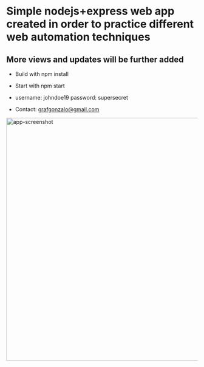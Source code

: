 # Simple nodejs+express web app created in order to practice different web automation techniques

## More views and updates will be further added

- Build with npm install

- Start with npm start

- username: johndoe19
  password: supersecret
  
- Contact: grafgonzalo@gmail.com
  
<img width="640" alt="app-screenshot" src="https://github.com/user-attachments/assets/d4114cfe-fabb-44b0-8817-d011ec8efac7">
